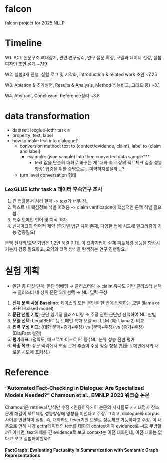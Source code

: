 # falcon
falcon project for 2025 NLLP

# Timeline
W1. ACL 논문구조 뼈대잡기, 관련 연구정리, 연구 질문 확정, 모델과 데이터 선정, 실험 디자인 초안 설계 ~7.19

W2. 실험3개 진행, 실험 로그 및 시각화, introduction & related work 초안 ~7.25

W3. Ablation & 추가실험, Results & Analysis, Method(성능비교, 그래프 등) ~8.1

W4. Abstract, Conclusion, Reference정리 ~8.8

# data transformation
- dataset: lexglue-icthr task a
- property: text, label
- 	how to make text into dialogue?
	- conversion method: text to {context/evidence, claim}, label to {claim and label}
		- example:
 			(json sample) into then converted data sample***
			- text 값을 단순히 대화로 바꾸는 게 '대화 속 주장의 팩트체크 검증 성능향상' 입증을 위한 증명으로는 미약하지않을까....?
	- turn level conversation 형태

### LexGLUE icthr task a 데이터 후속연구 조사
1. 긴 법률문서 처리 한계 -> text가 너무 김.
2. 텍스트 내 핵심정보 식별 어려움 -> claim verification에 핵심적인 문맥 식별 필요함.
3. 특수 도메인 언어 및 지식 격차
4. 벤치마크의 언어적 제약 (국가별 법규 차이 존재, 다양한 법에 시도해 알고리즘의 기능 검증필요)

문맥 전처리/요약 기법은 1,2번 해결 기대. 이 요약기법이 실제 팩트체킹 성능을 향상시키는지 검증 필요하고, 요약의 최적 방식을 탐색하는 연구 진행필요. 

# 실험 계획
- 일단 총 다섯 단계: 문단 임베딩 → 클러스터링 → claim 유사도 기반 클러스터 선택 → 클러스터 내 상위 문단 3개 선택 → NLI 입력 구성

1. **전체 문맥 사용 Baseline**: 케이스의 모든 문단을 한 번에 입력하는 모델 (llama or BERT-based model)
2. **문단 선별 기법**: 문단 임베딩 클러스터링 → 주장 관련 문단만 선택하여 NLI 판별
3. **모델 선택**: LegalBERT 등 도메인 특화 모델 vs. LLM (예: Llama2) 비교
4. **입력 구성 비교**: {대화 문맥+증거+주장} vs {문맥+주장} vs {증거+주장} (DialFact 설정)
5. **평가지표**: (정확도, 매크로/마이크로 F1 등 )NLI 분류 성능 전반 평가
6. **최종 목표**: 장문 맥락에서 핵심 근거 추출이 주장 검증 향상 (법률 도메인에서의 새로운 시도에 포커싱.)

# Reference
  ### “Automated Fact-Checking in Dialogue: Are Specialized Models Needed?” Chamoun et al., EMNLP 2023 워크숍 논문
  Chamoun은 retrieval 방식만 수정
  <인용이유> 이 논문의 저자들도 지시대명사 참조문제 해결이 팩트체킹 성능향상에 영향을 미친다고 주장. 그리고, dialogue와 corpus 사이를 변환하며 실험. 즉, 대화라도 fever기반 모델로 성능체크 가능하다고 주장. 이 내용으로 인해 내가 ecthr데이터의 text를 대화의 context이자 evidence로 써도 무방할까? 아니면, text자체를 긴 evidence로 보고 context는 이전 대화인데, 이전 대화는 없다고 보고 실험해야할까?

  #### FactGraph: Evaluating Factuality in Summarization with Semantic Graph Representations
  
